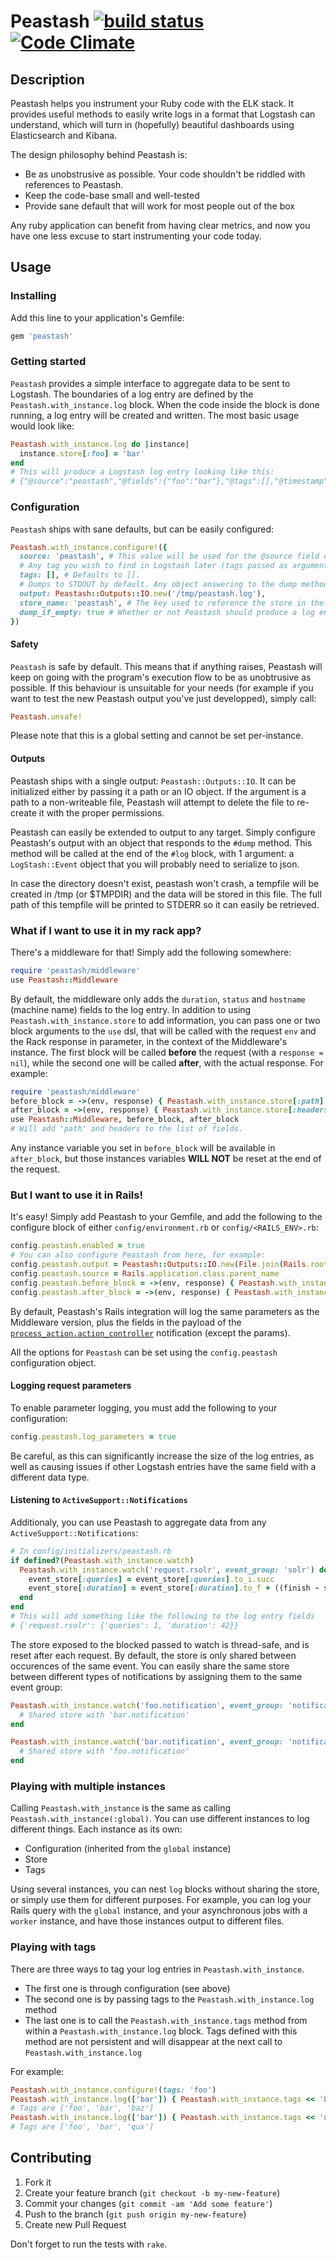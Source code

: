 # Peastash [![build status](https://travis-ci.org/elhu/peastash.png?branch=master)](https://travis-ci.org/elhu/peastash) [![Code Climate](https://codeclimate.com/github/elhu/peastash.png)](https://codeclimate.com/github/elhu/peastash)

## Description

Peastash helps you instrument your Ruby code with the ELK stack. It provides useful methods to easily write logs in a format that Logstash can understand, which will turn in (hopefully) beautiful dashboards using Elasticsearch and Kibana.

The design philosophy behind Peastash is:
* Be as unobstrusive as possible. Your code shouldn't be riddled with references to Peastash.
* Keep the code-base small and well-tested
* Provide sane default that will work for most people out of the box

Any ruby application can benefit from having clear metrics, and now you have one less excuse to start instrumenting your code today.

## Usage

### Installing

Add this line to your application's Gemfile:

```ruby
gem 'peastash'
```

### Getting started
``Peastash`` provides a simple interface to aggregate data to be sent to Logstash.
The boundaries of a log entry are defined by the ``Peastash.with_instance.log`` block.
When the code inside the block is done running, a log entry will be created and written.
The most basic usage would look like:

```ruby
Peastash.with_instance.log do |instance|
  instance.store[:foo] = 'bar'
end
# This will produce a Logstash log entry looking like this:
# {"@source":"peastash","@fields":{"foo":"bar"},"@tags":[],"@timestamp":"2014-05-27T15:18:29.824Z","@version":"1"}
```

### Configuration

``Peastash`` ships with sane defaults, but can be easily configured:

```ruby
Peastash.with_instance.configure!({
  source: 'peastash', # This value will be used for the @source field of the logstash event
  # Any tag you wish to find in Logstash later (tags passed as argument to #log are added).
  tags: [], # Defaults to [].
  # Dumps to STDOUT by default. Any object answering to the dump method
  output: Peastash::Outputs::IO.new('/tmp/peastash.log'),
  store_name: 'peastash', # The key used to reference the store in the Thread.current
  dump_if_empty: true # Whether or not Peastash should produce a log entry when the store is empty
})
```

#### Safety

``Peastash`` is safe by default. This means that if anything raises, Peastash will keep on going with the program's execution flow to be as unobtrusive as possible.
If this behaviour is unsuitable for your needs (for example if you want to test the new Peastash output you've just developped), simply call:

```ruby
Peastash.unsafe!
```
Please note that this is a global setting and cannot be set per-instance.

#### Outputs

Peastash ships with a single output: ``Peastash::Outputs::IO``. It can be initialized either by passing it a path or an IO object.
If the argument is a path to a non-writeable file, Peastash will attempt to delete the file to re-create it with the proper permissions.

Peastash can easily be extended to output to any target.
Simply configure Peastash's output with an object that responds to the ``#dump`` method. This method will be called at the end of the ``#log`` block, with 1 argument: a ``LogStash::Event`` object that you will probably need to serialize to json.

In case the directory doesn't exist, peastash won't crash, a tempfile will be created in /tmp (or $TMPDIR) and the data will be stored in this file. The full path of this tempfile will be printed to STDERR so it can easily be retrieved.

### What if I want to use it in my rack app?

There's a middleware for that! Simply add the following somewhere:

```ruby
require 'peastash/middleware'
use Peastash::Middleware
```

By default, the middleware only adds the ``duration``, ``status`` and ``hostname`` (machine name) fields to the log entry.
In addition to using ``Peastash.with_instance.store`` to add information, you can pass one or two block arguments to the ``use`` dsl, that will be called with the request ``env`` and the Rack response in parameter, in the context of the Middleware's instance.
The first block will be called **before** the request (with a ``response = nil``), while the second one will be called **after**, with the actual response. For example:

```ruby
require 'peastash/middleware'
before_block = ->(env, response) { Peastash.with_instance.store[:path] = Rack::Request.new(env).path }
after_block = ->(env, response) { Peastash.with_instance.store[:headers] = response[1] }
use Peastash::Middleware, before_block, after_block
# Will add 'path' and headers to the list of fields.
```

Any instance variable you set in ``before_block`` will be available in ``after_block``, but those instances variables **WILL NOT** be reset at the end of the request.

### But I want to use it in Rails!

It's easy! Simply add Peastash to your Gemfile, and add the following to the configure block of either ``config/environment.rb`` or ``config/<RAILS_ENV>.rb``:

```ruby
config.peastash.enabled = true
# You can also configure Peastash from here, for example:
config.peastash.output = Peastash::Outputs::IO.new(File.join(Rails.root, 'log', "logstash_#{Rails.env}.log"))
config.peastash.source = Rails.application.class.parent_name
config.peastash.before_block = ->(env, response) { Peastash.with_instance.store[:path] = Rack::Request.new(env).path }
config.peastash.after_block = ->(env, response) { Peastash.with_instance.store[:puma_wait] = env['puma.request_body_wait'] }
```

By default, Peastash's Rails integration will log the same parameters as the Middleware version, plus the fields in the payload of the [``process_action.action_controller``](http://edgeguides.rubyonrails.org/active_support_instrumentation.html#process_action.action_controller) notification (except the params).

All the options for ``Peastash`` can be set using the ``config.peastash`` configuration object.

#### Logging request parameters

To enable parameter logging, you must add the following to your configuration:

```ruby
config.peastash.log_parameters = true
```

Be careful, as this can significantly increase the size of the log entries, as well as causing issues if other Logstash entries have the same field with a different data type.

#### Listening to ``ActiveSupport::Notifications``
Additionaly, you can use Peastash to aggregate data from any ``ActiveSupport::Notifications``:

```ruby
# In config/initializers/peastash.rb
if defined?(Peastash.with_instance.watch)
  Peastash.with_instance.watch('request.rsolr', event_group: 'solr') do |name, start, finish, id, payload, event_store|
    event_store[:queries] = event_store[:queries].to_i.succ
    event_store[:duration] = event_store[:duration].to_f + ((finish - start) * 1000)
  end
end
# This will add something like the following to the log entry fields
# {'request.rsolr': {'queries': 1, 'duration': 42}}
```

The store exposed to the blocked passed to watch is thread-safe, and is reset after each request. By default, the store is only shared between occurences of the same event. You can easily share the same store between different types of notifications by assigning them to the same event group:

```ruby
Peastash.with_instance.watch('foo.notification', event_group: 'notification') do |*args, store|
  # Shared store with 'bar.notification'
end

Peastash.with_instance.watch('bar.notification', event_group: 'notification') do |*args, store|
  # Shared store with 'foo.notification'
end
```

### Playing with multiple instances

Calling ``Peastash.with_instance`` is the same as calling ``Peastash.with_instance(:global)``.
You can use different instances to log different things.
Each instance as its own:

* Configuration (inherited from the ``global`` instance)
* Store
* Tags

Using several instances, you can nest ``log`` blocks without sharing the store, or simply use them for different purposes.
For example, you can log your Rails query with the ``global`` instance, and your asynchronous jobs with a ``worker`` instance, and have those instances output to different files.

### Playing with tags
There are three ways to tag your log entries in ``Peastash.with_instance``.

* The first one is through configuration (see above)
* The second one is by passing tags to the ``Peastash.with_instance.log`` method
* The last one is to call the ``Peastash.with_instance.tags`` method from within a ``Peastash.with_instance.log`` block. Tags defined with this method are not persistent and will disappear at the next call to ``Peastash.with_instance.log``

For example:

```ruby
Peastash.with_instance.configure!(tags: 'foo')
Peastash.with_instance.log(['bar']) { Peastash.with_instance.tags << 'baz' }
# Tags are ['foo', 'bar', 'baz']
Peastash.with_instance.log(['bar']) { Peastash.with_instance.tags << 'qux' }
# Tags are ['foo', 'bar', 'qux']
```

## Contributing

1. Fork it
2. Create your feature branch (`git checkout -b my-new-feature`)
3. Commit your changes (`git commit -am 'Add some feature'`)
4. Push to the branch (`git push origin my-new-feature`)
5. Create new Pull Request

Don't forget to run the tests with `rake`.

